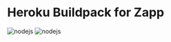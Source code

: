 # Heroku Buildpack for Zapp

![nodejs](http://console.zapp360.com/images/a9235dcc.logo.png)
![nodejs](https://cloud.githubusercontent.com/assets/51578/13712672/efdf2a40-e792-11e5-82ef-492478cbc0dc.png)
